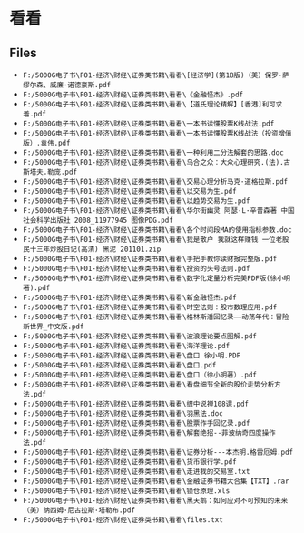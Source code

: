 # 看看

## Files

- `F:/5000G电子书\F01-经济\财经\证券类书籍\看看\[经济学](第18版)（美）保罗·萨缪尔森、威廉·诺德豪斯.pdf`
- `F:/5000G电子书\F01-经济\财经\证券类书籍\看看\《金融怪杰》.pdf`
- `F:/5000G电子书\F01-经济\财经\证券类书籍\看看\【道氏理论精解】[香港]利可求着.pdf`
- `F:/5000G电子书\F01-经济\财经\证券类书籍\看看\一本书读懂股票K线战法.pdf`
- `F:/5000G电子书\F01-经济\财经\证券类书籍\看看\一本书读懂股票K线战法（投资增值版）.袁伟.pdf`
- `F:/5000G电子书\F01-经济\财经\证券类书籍\看看\一种利用二分法解套的思路.doc`
- `F:/5000G电子书\F01-经济\财经\证券类书籍\看看\乌合之众：大众心理研究.(法).古斯塔夫.勒庞.pdf`
- `F:/5000G电子书\F01-经济\财经\证券类书籍\看看\交易心理分析马克·道格拉斯.pdf`
- `F:/5000G电子书\F01-经济\财经\证券类书籍\看看\以交易为生.pdf`
- `F:/5000G电子书\F01-经济\财经\证券类书籍\看看\以趋势交易为生.pdf`
- `F:/5000G电子书\F01-经济\财经\证券类书籍\看看\华尔街幽灵 阿瑟·L·辛普森著 中国社会科学出版社 2008_11977945 图像PDG.pdf`
- `F:/5000G电子书\F01-经济\财经\证券类书籍\看看\各个时间段MA的使用指标参数.doc`
- `F:/5000G电子书\F01-经济\财经\证券类书籍\看看\我是散户 我就这样赚钱 一位老股民十三年炒股日记(高清) 黑泥 201101.zip`
- `F:/5000G电子书\F01-经济\财经\证券类书籍\看看\手把手教你读财报完整版.pdf`
- `F:/5000G电子书\F01-经济\财经\证券类书籍\看看\投资的头号法则.pdf`
- `F:/5000G电子书\F01-经济\财经\证券类书籍\看看\数字化定量分析完美PDF版(徐小明著).pdf`
- `F:/5000G电子书\F01-经济\财经\证券类书籍\看看\新金融怪杰.pdf`
- `F:/5000G电子书\F01-经济\财经\证券类书籍\看看\时空法则：股市数理应用.pdf`
- `F:/5000G电子书\F01-经济\财经\证券类书籍\看看\格林斯潘回忆录——动荡年代：冒险新世界_中文版.pdf`
- `F:/5000G电子书\F01-经济\财经\证券类书籍\看看\波浪理论要点图解.pdf`
- `F:/5000G电子书\F01-经济\财经\证券类书籍\看看\海洋理论.pdf`
- `F:/5000G电子书\F01-经济\财经\证券类书籍\看看\盘口 徐小明.PDF`
- `F:/5000G电子书\F01-经济\财经\证券类书籍\看看\盘口.pdf`
- `F:/5000G电子书\F01-经济\财经\证券类书籍\看看\盘口（徐小明著）.pdf`
- `F:/5000G电子书\F01-经济\财经\证券类书籍\看看\看盘细节全新的股价走势分析方法.pdf`
- `F:/5000G电子书\F01-经济\财经\证券类书籍\看看\缠中说禅108课.pdf`
- `F:/5000G电子书\F01-经济\财经\证券类书籍\看看\羽黑法.doc`
- `F:/5000G电子书\F01-经济\财经\证券类书籍\看看\股票作手回忆录.pdf`
- `F:/5000G电子书\F01-经济\财经\证券类书籍\看看\解套绝招--菲波纳奇四度操作法.pdf`
- `F:/5000G电子书\F01-经济\财经\证券类书籍\看看\证券分析---本杰明.格雷厄姆.pdf`
- `F:/5000G电子书\F01-经济\财经\证券类书籍\看看\货币银行学.pdf`
- `F:/5000G电子书\F01-经济\财经\证券类书籍\看看\走进我的交易室.txt`
- `F:/5000G电子书\F01-经济\财经\证券类书籍\看看\金融证券书籍大合集【TXT】.rar`
- `F:/5000G电子书\F01-经济\财经\证券类书籍\看看\锁仓原理.xls`
- `F:/5000G电子书\F01-经济\财经\证券类书籍\看看\黑天鹅：如何应对不可预知的未来（美）纳西姆·尼古拉斯·塔勒布.pdf`
- `F:/5000G电子书\F01-经济\财经\证券类书籍\看看\files.txt`
